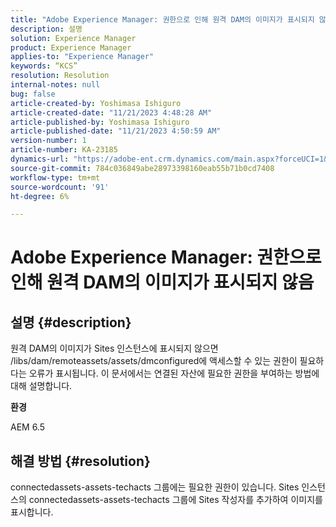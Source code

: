 ```yaml
---
title: "Adobe Experience Manager: 권한으로 인해 원격 DAM의 이미지가 표시되지 않음"
description: 설명
solution: Experience Manager
product: Experience Manager
applies-to: "Experience Manager"
keywords: “KCS”
resolution: Resolution
internal-notes: null
bug: false
article-created-by: Yoshimasa Ishiguro
article-created-date: "11/21/2023 4:48:28 AM"
article-published-by: Yoshimasa Ishiguro
article-published-date: "11/21/2023 4:50:59 AM"
version-number: 1
article-number: KA-23185
dynamics-url: "https://adobe-ent.crm.dynamics.com/main.aspx?forceUCI=1&pagetype=entityrecord&etn=knowledgearticle&id=a20ed72f-2988-ee11-8179-6045bd006079"
source-git-commit: 784c036849abe28973398160eab55b71b0cd7408
workflow-type: tm+mt
source-wordcount: '91'
ht-degree: 6%

---
```


# Adobe Experience Manager: 권한으로 인해 원격 DAM의 이미지가 표시되지 않음

## 설명 {#description}


원격 DAM의 이미지가 Sites 인스턴스에 표시되지 않으면 /libs/dam/remoteassets/assets/dmconfigured에 액세스할 수 있는 권한이 필요하다는 오류가 표시됩니다.
이 문서에서는 연결된 자산에 필요한 권한을 부여하는 방법에 대해 설명합니다.

<b>환경</b>

AEM 6.5


## 해결 방법 {#resolution}


connectedassets-assets-techacts 그룹에는 필요한 권한이 있습니다. Sites 인스턴스의 connectedassets-assets-techacts 그룹에 Sites 작성자를 추가하여 이미지를 표시합니다.
